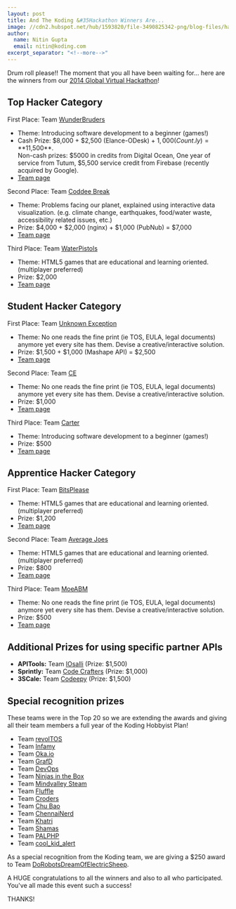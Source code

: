 ```yaml
---
layout: post
title: And The Koding &#35Hackathon Winners Are...
image: //cdn2.hubspot.net/hub/1593820/file-3490825342-png/blog-files/hakatwinnersblogpost2x_720.png
author:
  name: Nitin Gupta
  email: nitin@koding.com
excerpt_separator: "<!--more-->"
---
```

<!--more-->
Drum roll please!! The moment that you all have been waiting for… here are the winners from our [2014 Global Virtual Hackathon][1]!

## **Top Hacker Category**

First Place: Team [WunderBruders][3]

* Theme: Introducing software development to a beginner (games!)
* Cash Prize: $8,000 + $2,500 (Elance-ODesk) + $1,000 (Count.ly) = **$11,500**.  
Non-cash prizes: $5000 in credits from Digital Ocean, One year of service from Tutum, $5,500 service credit from Firebase (recently acquired by Google).
* [Team page][4]

Second Place: Team [Coddee Break][5]

* Theme: Problems facing our planet, explained using interactive data visualization. (e.g. climate change, earthquakes, food/water waste, accessibility related issues, etc.)
* Prize: $4,000 + $2,000 (nginx) + $1,000 (PubNub) = $7,000
* [Team page][6]

Third Place: Team [WaterPistols][7]

* Theme: HTML5 games that are educational and learning oriented. (multiplayer preferred)
* Prize: $2,000
* [Team page][8]

## **Student Hacker Category**

First Place: Team [Unknown Exception][9]

* Theme: No one reads the fine print (ie TOS, EULA, legal documents) anymore yet every site has them. Devise a creative/interactive solution.
* Prize: $1,500 + $1,000 (Mashape API) = $2,500
* [Team page][10]

Second Place: Team [CE][11]

* Theme: No one reads the fine print (ie TOS, EULA, legal documents) anymore yet every site has them. Devise a creative/interactive solution.
* Prize: $1,000
* [Team page][12]

Third Place: Team [Carter ][13]

* Theme: Introducing software development to a beginner (games!)
* Prize: $500
* [Team page][14]

## **Apprentice Hacker Category**

First Place: Team [BitsPlease][15]

* Theme: HTML5 games that are educational and learning oriented. (multiplayer preferred)
* Prize: $1,200
* [Team page][16]

Second Place: Team [Average Joes][17]

* Theme: HTML5 games that are educational and learning oriented. (multiplayer preferred)
* Prize: $800
* [Team page][18]

Third Place: Team [MoeABM][19]

* Theme: No one reads the fine print (ie TOS, EULA, legal documents) anymore yet every site has them. Devise a creative/interactive solution.
* Prize: $500
* [Team page][20]

## **Additional Prizes for using specific partner APIs**

* **APITools:** Team [IOsalli][26] (Prize: $1,500)
* **Sprintly:** Team [Code Crafters][27] (Prize: $1,000)
* **3SCale:** Team [Codeepy][28] (Prize: $1,500)

## **Special recognition prizes**

These teams were in the Top 20 so we are extending the awards and giving all their team members a full year of the Koding Hobbyist Plan!

* Team [revolTOS][29]
* Team [Infamy][30]
* Team [Oka.io][31]
* Team [GrafD][32]
* Team [DevOps][33]
* Team [Ninjas in the Box][34]
* Team [Mindvalley Steam][35]
* Team [Fluffle][36]
* Team [Croders][37]
* Team [Chu Bao][38]
* Team [ChennaiNerd][39]
* Team [Khatri][40]
* Team [Shamas][41]
* Team [PALPHP][42]
* Team [cool_kid_alert][43]


As a special recognition from the Koding team, we are giving a $250 award to Team [DoRobotsDreamOfElectricSheep][21].

A HUGE congratulations to all the winners and also to all who participated. You've all made this event such a success!

THANKS!

[1]: http://blog.koding.com/2014/11/globalhackathon/ "When We Said "
[2]: https://www.koding.com/hs-fs/hub/1593820/file-3490825342-png/blog-files/hakatwinnersblogpost2x_720.png?t=1475265944157&width=302&height=302&name=hakatwinnersblogpost2x_720.png
[3]: http://edgarjcfn.koding.io/Lucy
[4]: http://github.com/edgarjcfn/koding-spy
[5]: http://kuzmaka.koding.io
[6]: https://github.com/kuzmaka/hackathon.submit
[7]: http://andreilaza.koding.io/index.html
[8]: https://github.com/claudiucelfilip/treehuggers
[9]: http://ukkkb6776eaa.kp1234.koding.io
[10]: https://github.com/kpsuperplane/hackathon.submit
[11]: http://pwstegman.koding.io
[12]: https://github.com/pwstegman/TOS-AI
[13]: http://pokescript.cartr.koding.io
[14]: https://github.com/cartr/pokescript
[15]: http://numero.phantastik.koding.io
[16]: https://github.com/paulliwali/numero
[17]: http://ulkkba22d741.lukebarwikowski.koding.io/
[18]: https://github.com/lbarwiko/KodingRepo
[19]: http://umkk6903efde.moeabm.koding.io/hackathon/
[20]: https://github.com/moeabm/TOSGame
[21]: http://uakkdab8066e.alex-nishikawa.koding.io

[26]: http://thilina227.koding.io/hackathon.IOsalli/web/
[27]: http://uskk1e467724.svencowart.koding.io/projr/index.php
[28]: http://dumbastic.koding.io/
[29]: http://privacypal.fcismondi.koding.io/
[30]: http://uvkked93677b.vonmises.koding.io/
[31]: http://okadev.koding.io/kodinghackathon/
[32]: http://svdvoynikov.koding.io:8000
[33]: http://gianksp.koding.io:3000/
[34]: http://morriswinkler.koding.io
[35]: http://urkkf33a58eb.ramin.koding.io/game
[36]: http://p1xt.koding.io/
[37]: http://chmura.koding.io/greenr/
[38]: http://davidckc.koding.io/hackathon.submit/
[39]: http://ufkk04cc7eb6.fizerkhan.koding.io/
[40]: http://uakk0f16695f.aneelkkhatri.koding.io/KeysHit/
[41]: http://uekk5410012c.elfotografo007.koding.io/
[42]: http://phphamdan.koding.io
[43]: http://uckk8074e3f8.cakesofwrath.koding.io/ClimateChange.js/index.html
